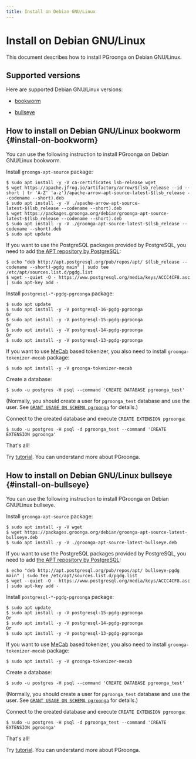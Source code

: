 ```yaml
---
title: Install on Debian GNU/Linux
---
```


# Install on Debian GNU/Linux

This document describes how to install PGroonga on Debian GNU/Linux.

## Supported versions

Here are supported Debian GNU/Linux versions:

  * [bookworm](#install-on-bookworm)

  * [bullseye](#install-on-bullseye)

## How to install on Debian GNU/Linux bookworm {#install-on-bookworm}

You can use the following instruction to install PGroonga on Debian GNU/Linux bookworm.

Install `groonga-apt-source` package:

```console
$ sudo apt install -y -V ca-certificates lsb-release wget
$ wget https://apache.jfrog.io/artifactory/arrow/$(lsb_release --id --short | tr 'A-Z' 'a-z')/apache-arrow-apt-source-latest-$(lsb_release --codename --short).deb
$ sudo apt install -y -V ./apache-arrow-apt-source-latest-$(lsb_release --codename --short).deb
$ wget https://packages.groonga.org/debian/groonga-apt-source-latest-$(lsb_release --codename --short).deb
$ sudo apt install -y -V ./groonga-apt-source-latest-$(lsb_release --codename --short).deb
$ sudo apt update
```

If you want to use the PostgreSQL packages provided by PostgreSQL, you need to add [the APT repository by PostgreSQL][postgresql-apt]:

```console
$ echo "deb http://apt.postgresql.org/pub/repos/apt/ $(lsb_release --codename --short)-pgdg main" | sudo tee /etc/apt/sources.list.d/pgdg.list
$ wget --quiet -O - https://www.postgresql.org/media/keys/ACCC4CF8.asc | sudo apt-key add -
```

Install `postgresql-*-pgdg-pgroonga` package:

```console
$ sudo apt update
$ sudo apt install -y -V postgresql-16-pgdg-pgroonga
Or
$ sudo apt install -y -V postgresql-15-pgdg-pgroonga
Or
$ sudo apt install -y -V postgresql-14-pgdg-pgroonga
Or
$ sudo apt install -y -V postgresql-13-pgdg-pgroonga
```

If you want to use [MeCab](http://taku910.github.io/mecab/) based tokenizer, you also need to install `groonga-tokenizer-mecab` package:

```console
$ sudo apt install -y -V groonga-tokenizer-mecab
```

Create a database:

```console
$ sudo -u postgres -H psql --command 'CREATE DATABASE pgroonga_test'
```

(Normally, you should create a user for `pgroonga_test` database and use the user. See [`GRANT USAGE ON SCHEMA pgroonga`](../reference/grant-usage-on-schema-pgroonga.html) for details.)

Connect to the created database and execute `CREATE EXTENSION pgroonga`:

```console
$ sudo -u postgres -H psql -d pgroonga_test --command 'CREATE EXTENSION pgroonga'
```

That's all!

Try [tutorial](../tutorial/). You can understand more about PGroonga.

## How to install on Debian GNU/Linux bullseye {#install-on-bullseye}

You can use the following instruction to install PGroonga on Debian GNU/Linux bullseye.

Install `groonga-apt-source` package:

```console
$ sudo apt install -y -V wget
$ wget https://packages.groonga.org/debian/groonga-apt-source-latest-bullseye.deb
$ sudo apt install -y -V ./groonga-apt-source-latest-bullseye.deb
```

If you want to use the PostgreSQL packages provided by PostgreSQL, you need to add [the APT repository by PostgreSQL][postgresql-apt]:

```console
$ echo "deb http://apt.postgresql.org/pub/repos/apt/ bullseye-pgdg main" | sudo tee /etc/apt/sources.list.d/pgdg.list
$ wget --quiet -O - https://www.postgresql.org/media/keys/ACCC4CF8.asc | sudo apt-key add -
```

Install `postgresql-*-pgdg-pgroonga` package:

```console
$ sudo apt update
$ sudo apt install -y -V postgresql-15-pgdg-pgroonga
Or
$ sudo apt install -y -V postgresql-14-pgdg-pgroonga
Or
$ sudo apt install -y -V postgresql-13-pgdg-pgroonga
```

If you want to use [MeCab](http://taku910.github.io/mecab/) based tokenizer, you also need to install `groonga-tokenizer-mecab` package:

```console
$ sudo apt install -y -V groonga-tokenizer-mecab
```

Create a database:

```console
$ sudo -u postgres -H psql --command 'CREATE DATABASE pgroonga_test'
```

(Normally, you should create a user for `pgroonga_test` database and use the user. See [`GRANT USAGE ON SCHEMA pgroonga`](../reference/grant-usage-on-schema-pgroonga.html) for details.)

Connect to the created database and execute `CREATE EXTENSION pgroonga`:

```console
$ sudo -u postgres -H psql -d pgroonga_test --command 'CREATE EXTENSION pgroonga'
```

That's all!

Try [tutorial](../tutorial/). You can understand more about PGroonga.

[postgresql-apt]:https://www.postgresql.org/download/linux/debian/
